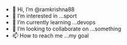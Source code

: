 - 👋 Hi, I’m @ramkrishna88
- 👀 I’m interested in ...sport
- 🌱 I’m currently learning ...devops 
- 💞️ I’m looking to collaborate on ...something
- 📫 How to reach me ...my goal

<!---
ramkrishna88/ramkrishna88 is a ✨ special ✨ repository because its `README.md` (this file) appears on your GitHub profile.
You can click the Preview link to take a look at your changes.
--->

